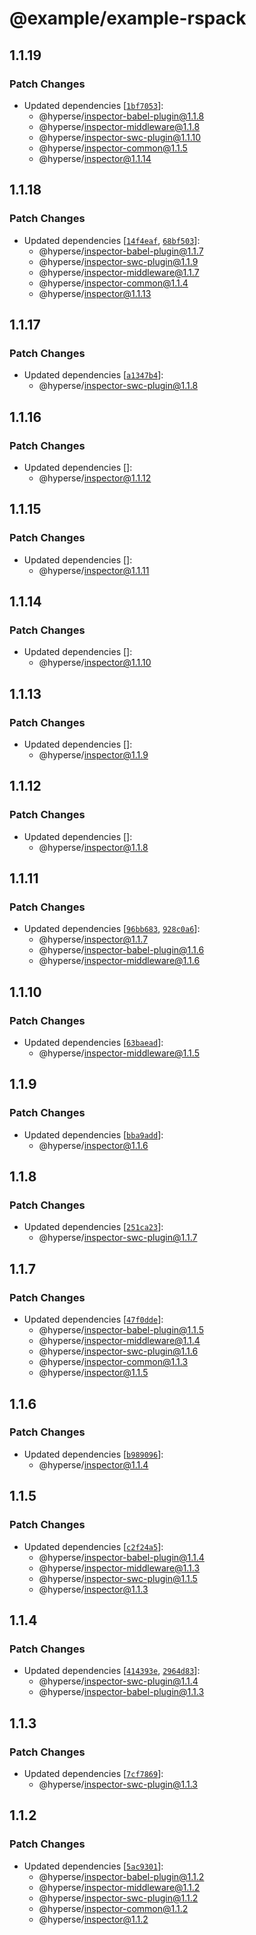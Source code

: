# @example/example-rspack

## 1.1.19

### Patch Changes

- Updated dependencies [[`1bf7053`](https://github.com/hyperse-io/code-inspector/commit/1bf7053c8a6ef853a87ec27fd83d39bbb87ba890)]:
  - @hyperse/inspector-babel-plugin@1.1.8
  - @hyperse/inspector-middleware@1.1.8
  - @hyperse/inspector-swc-plugin@1.1.10
  - @hyperse/inspector-common@1.1.5
  - @hyperse/inspector@1.1.14

## 1.1.18

### Patch Changes

- Updated dependencies [[`14f4eaf`](https://github.com/hyperse-io/code-inspector/commit/14f4eafac735ff180fab431f81b52e72cba2b814), [`68bf503`](https://github.com/hyperse-io/code-inspector/commit/68bf5037db8b6447ff68a6413e0ecb31bbea8d3f)]:
  - @hyperse/inspector-babel-plugin@1.1.7
  - @hyperse/inspector-swc-plugin@1.1.9
  - @hyperse/inspector-middleware@1.1.7
  - @hyperse/inspector-common@1.1.4
  - @hyperse/inspector@1.1.13

## 1.1.17

### Patch Changes

- Updated dependencies [[`a1347b4`](https://github.com/hyperse-io/code-inspector/commit/a1347b4862c47a2ee3aed53e72f83865424e8bf6)]:
  - @hyperse/inspector-swc-plugin@1.1.8

## 1.1.16

### Patch Changes

- Updated dependencies []:
  - @hyperse/inspector@1.1.12

## 1.1.15

### Patch Changes

- Updated dependencies []:
  - @hyperse/inspector@1.1.11

## 1.1.14

### Patch Changes

- Updated dependencies []:
  - @hyperse/inspector@1.1.10

## 1.1.13

### Patch Changes

- Updated dependencies []:
  - @hyperse/inspector@1.1.9

## 1.1.12

### Patch Changes

- Updated dependencies []:
  - @hyperse/inspector@1.1.8

## 1.1.11

### Patch Changes

- Updated dependencies [[`96bb683`](https://github.com/hyperse-io/code-inspector/commit/96bb683c0566fcda4ccfa6a6efe0e1bb6dd040b1), [`928c0a6`](https://github.com/hyperse-io/code-inspector/commit/928c0a6a997729c3fd1de0a8411fc4244eff5ccc)]:
  - @hyperse/inspector@1.1.7
  - @hyperse/inspector-babel-plugin@1.1.6
  - @hyperse/inspector-middleware@1.1.6

## 1.1.10

### Patch Changes

- Updated dependencies [[`63baead`](https://github.com/hyperse-io/code-inspector/commit/63baead3d2cefdf167a5ee874ad1f0cbb92446d6)]:
  - @hyperse/inspector-middleware@1.1.5

## 1.1.9

### Patch Changes

- Updated dependencies [[`bba9add`](https://github.com/hyperse-io/code-inspector/commit/bba9addff1796318a79f6e1cce6af15146e2414a)]:
  - @hyperse/inspector@1.1.6

## 1.1.8

### Patch Changes

- Updated dependencies [[`251ca23`](https://github.com/hyperse-io/code-inspector/commit/251ca234a86be683da5c356aee53e6279866f1f7)]:
  - @hyperse/inspector-swc-plugin@1.1.7

## 1.1.7

### Patch Changes

- Updated dependencies [[`47f0dde`](https://github.com/hyperse-io/code-inspector/commit/47f0dde428b1d595f605021aa8a2dc0509e9e522)]:
  - @hyperse/inspector-babel-plugin@1.1.5
  - @hyperse/inspector-middleware@1.1.4
  - @hyperse/inspector-swc-plugin@1.1.6
  - @hyperse/inspector-common@1.1.3
  - @hyperse/inspector@1.1.5

## 1.1.6

### Patch Changes

- Updated dependencies [[`b989096`](https://github.com/hyperse-io/code-inspector/commit/b989096fbf2142def1cd66243ef6f52e5718be94)]:
  - @hyperse/inspector@1.1.4

## 1.1.5

### Patch Changes

- Updated dependencies [[`c2f24a5`](https://github.com/hyperse-io/code-inspector/commit/c2f24a59472dbbd3cf73b0068f621a845e6cb7be)]:
  - @hyperse/inspector-babel-plugin@1.1.4
  - @hyperse/inspector-middleware@1.1.3
  - @hyperse/inspector-swc-plugin@1.1.5
  - @hyperse/inspector@1.1.3

## 1.1.4

### Patch Changes

- Updated dependencies [[`414393e`](https://github.com/hyperse-io/code-inspector/commit/414393e41af27cd4d94a1a8cb7adc515fcb650e3), [`2964d83`](https://github.com/hyperse-io/code-inspector/commit/2964d83b16865395a7116248c175dc6511c1682b)]:
  - @hyperse/inspector-swc-plugin@1.1.4
  - @hyperse/inspector-babel-plugin@1.1.3

## 1.1.3

### Patch Changes

- Updated dependencies [[`7cf7869`](https://github.com/hyperse-io/code-inspector/commit/7cf7869341e895c89ff0ebdec26c3af43d7786b7)]:
  - @hyperse/inspector-swc-plugin@1.1.3

## 1.1.2

### Patch Changes

- Updated dependencies [[`5ac9301`](https://github.com/hyperse-io/code-inspector/commit/5ac9301ae8638580296bccc7772d42424e8107b2)]:
  - @hyperse/inspector-babel-plugin@1.1.2
  - @hyperse/inspector-middleware@1.1.2
  - @hyperse/inspector-swc-plugin@1.1.2
  - @hyperse/inspector-common@1.1.2
  - @hyperse/inspector@1.1.2
